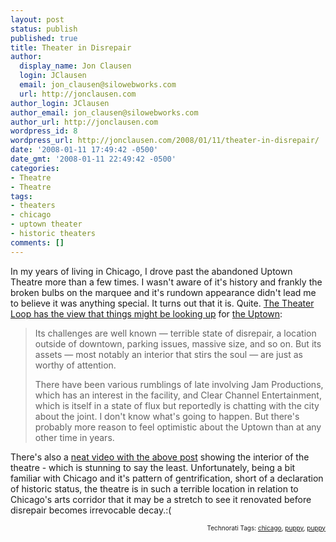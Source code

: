 ```yaml
---
layout: post
status: publish
published: true
title: Theater in Disrepair
author:
  display_name: Jon Clausen
  login: JClausen
  email: jon_clausen@silowebworks.com
  url: http://jonclausen.com
author_login: JClausen
author_email: jon_clausen@silowebworks.com
author_url: http://jonclausen.com
wordpress_id: 8
wordpress_url: http://jonclausen.com/2008/01/11/theater-in-disrepair/
date: '2008-01-11 17:49:42 -0500'
date_gmt: '2008-01-11 22:49:42 -0500'
categories:
- Theatre
- Theatre
tags:
- theaters
- chicago
- uptown theater
- historic theaters
comments: []
---
```

<p>In my years of living in Chicago, I drove past the abandoned Uptown Theatre more than a few times.  I wasn't aware of it's history and frankly the broken bulbs on the marquee and it's rundown appearance didn't lead me to believe it was anything special.  It turns out that it is.  Quite.   <a href="http://leisureblogs.chicagotribune.com/the_theater_loop/2008/01/the-uptown-thea.html">The Theater Loop has the view that things might be looking up</a> for <a href="http://www.uptowntheatre.com/index.html">the Uptown</a>:</p>
<blockquote><p>
Its challenges are well known — terrible state of disrepair, a location outside of downtown, parking issues, massive size, and so on. But its assets — most notably an interior that stirs the soul — are just as worthy of attention.</p>
<p>There have been various rumblings of late involving Jam Productions, which has an interest in the facility, and Clear Channel Entertainment, which is itself in a state of flux but reportedly is chatting with the city about the joint. I don't know what's going to happen. But there's probably more reason to feel optimistic about the Uptown than at any other time in years.</p>
</blockquote>
<p>There's also a <a href="http://leisureblogs.chicagotribune.com/the_theater_loop/2008/01/the-uptown-thea.html">neat video with the above post</a> showing the interior of the theatre - which is stunning to say the least.  Unfortunately, being a bit familiar with Chicago and it's pattern of gentrification, short of a declaration of historic status, the theatre is in such a terrible location in relation to Chicago's arts corridor that it may be a stretch to see it renovated before disrepair becomes irrevocable decay.:(</p>
<p><!-- technorati tags start --></p>
<p style="text-align:right;font-size:10px;">Technorati Tags: <a href="http://www.technorati.com/tag/chicago" rel="tag">chicago</a>, <a href="http://www.technorati.com/tag/puppy" rel="tag">puppy</a>, <a href="http://www.technorati.com/tag/puppy" rel="tag">puppy</a></p>
<p><!-- technorati tags end --></p>
